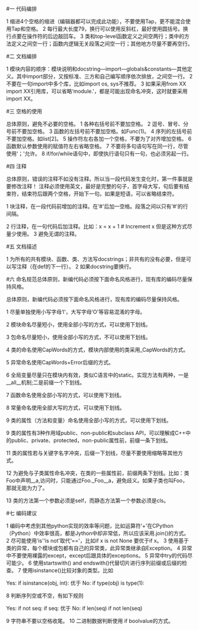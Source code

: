 #一 代码编排

1 缩进4个空格的缩进（编辑器都可以完成此功能），不要使用Tap，更不能混合使用Tap和空格。
2 每行最大长度79，换行可以使用反斜杠，最好使用圆括号。换行点要在操作符的后边敲回车。
3 类和top-level函数定义之间空两行；类中的方法定义之间空一行；函数内逻辑无关段落之间空一行；其他地方尽量不要再空行。

#二 文档编排

1 模块内容的顺序：模块说明和docstring—import—globals&constants—其他定义。其中import部分，又按标准、三方和自己编写顺序依次排放，之间空一行。
2 不要在一句import中多个库，比如import os, sys不推荐。
3 如果采用from XX import XX引用库，可以省略‘module.'，都是可能出现命名冲突，这时就要采用import XX。

#三 空格的使用

总体原则，避免不必要的空格。
1 各种右括号前不要加空格。
2 逗号、冒号、分号前不要加空格。
3 函数的左括号前不要加空格。如Func(1)。
4 序列的左括号前不要加空格。如list[2]。
5 操作符左右各加一个空格，不要为了对齐增加空格。
6 函数默认参数使用的赋值符左右省略空格。
7 不要将多句语句写在同一行，尽管使用‘；'允许。
8 if/for/while语句中，即使执行语句只有一句，也必须另起一行。

#四 注释

总体原则，错误的注释不如没有注释。所以当一段代码发生变化时，第一件事就是要修改注释！
注释必须使用英文，最好是完整的句子，首字母大写，句后要有结束符，结束符后跟两个空格，开始下一句。如果是短语，可以省略结束符。

1 块注释，在一段代码前增加的注释。在‘#'后加一空格。段落之间以只有‘#'的行间隔。

2 行注释，在一句代码后加注释。比如：x = x + 1 # Increment x
但是这种方式尽量少使用。
3 避免无谓的注释。

#五 文档描述

1 为所有的共有模块、函数、类、方法写docstrings；非共有的没有必要，但是可以写注释（在def的下一行）。
2 如果docstring要换行。

#六 命名规范总体原则，新编代码必须按下面命名风格进行，现有库的编码尽量保持风格。

总体原则，新编代码必须按下面命名风格进行，现有库的编码尽量保持风格。

1 尽量单独使用小写字母‘l'，大写字母‘O'等容易混淆的字母。

2 模块命名尽量短小，使用全部小写的方式，可以使用下划线。

3 包命名尽量短小，使用全部小写的方式，不可以使用下划线。

4 类的命名使用CapWords的方式，模块内部使用的类采用_CapWords的方式。

5 异常命名使用CapWords+Error后缀的方式。

6 全局变量尽量只在模块内有效，类似C语言中的static。实现方法有两种，一是__all__机制;二是前缀一个下划线。

7 函数命名使用全部小写的方式，可以使用下划线。

8 常量命名使用全部大写的方式，可以使用下划线。

9 类的属性（方法和变量）命名使用全部小写的方式，可以使用下划线。

9 类的属性有3种作用域public、non-public和subclass API，可以理解成C++中的public、private、protected，non-public属性前，前缀一条下划线。

11 类的属性若与关键字名字冲突，后缀一下划线，尽量不要使用缩略等其他方式。

12 为避免与子类属性命名冲突，在类的一些属性前，前缀两条下划线。比如：类Foo中声明__a,访问时，只能通过Foo._Foo__a，避免歧义。如果子类也叫Foo，那就无能为力了。

13 类的方法第一个参数必须是self，而静态方法第一个参数必须是cls。

#七 编码建议

1 编码中考虑到其他python实现的效率等问题，比如运算符‘+'在CPython（Python）中效率很高，都是Jython中却非常低，所以应该采用.join()的方式。
2 尽可能使用‘is'‘is not'取代‘=='，比如if x is not None 要优于if x。
3 使用基于类的异常，每个模块或包都有自己的异常类，此异常类继承自Exception。
4 异常中不要使用裸露的except，except后跟具体的exceptions。
5 异常中try的代码尽可能少。
6 使用startswith() and endswith()代替切片进行序列前缀或后缀的检查。
7 使用isinstance()比较对象的类型。比如

Yes: if isinstance(obj, int): 优于
No: if type(obj) is type(1):

8 判断序列空或不空，有如下规则

Yes: if not seq:
if seq:
优于
No: if len(seq)
if not len(seq)

9 字符串不要以空格收尾。
10 二进制数据判断使用 if boolvalue的方式。
